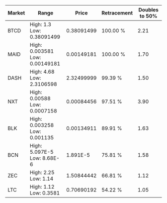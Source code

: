 | Market | Range | Price| Retracement | Doubles to 50% |
| --- | --- | --- | --- | --- |
| BTCD | High: 1.3<br />Low: 0.38091499 | 0.38091499 | 100.00 % | 2.21 |
| MAID | High: 0.003581<br />Low: 0.00149181 | 0.00149181 | 100.00 % | 1.70 |
| DASH | High: 4.68<br />Low: 2.3106598 | 2.32499999 | 99.39 % | 1.50 |
| NXT | High: 0.00588<br />Low: 0.0007158 | 0.00084456 | 97.51 % | 3.90 |
| BLK | High: 0.003258<br />Low: 0.001135 | 0.00134911 | 89.91 % | 1.63 |
| BCN | High: 5.097E-5<br />Low: 8.68E-6 | 1.891E-5 | 75.81 % | 1.58 |
| ZEC | High: 2.25<br />Low: 1.14 | 1.50844442 | 66.81 % | 1.12 |
| LTC | High: 1.12<br />Low: 0.3581 | 0.70690192 | 54.22 % | 1.05 |

